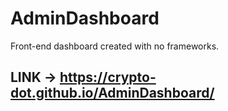 # AdminDashboard
Front-end dashboard created with no frameworks.

## LINK -> https://crypto-dot.github.io/AdminDashboard/
